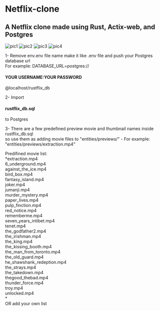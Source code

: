 # Netflix-clone
<h2>A Netflix clone made using Rust, Actix-web, and Postgres </h2>

![pic1](https://user-images.githubusercontent.com/46470297/225446107-7c35710f-d76a-4415-81c7-188265a9e150.PNG)
![pic2](https://user-images.githubusercontent.com/46470297/225446169-1a4b859c-3ec9-4704-9180-3740fe8346f8.jpg)
![pic3](https://user-images.githubusercontent.com/46470297/225446231-92722dc2-dfbc-4b38-872c-5ce00c33e9ef.jpg)
![pic4](https://user-images.githubusercontent.com/46470297/225446261-3a09693b-2ef1-48b0-a9d0-0cc732340367.jpg)

1- Remove env.env file name make it like .env file and push your Postgres database url</br>
For example: DATABASE_URL=postgres://<h4>YOUR USERNAME:YOUR PASSWORD</h4>@localhost/rustflix_db</br>

2- Import <h4>rustflix_db.sql</h4> to Postgres</br>

3- There are a few predefined preview movie and thumbnail names inside rustflix_db.sql</br>
so use them as adding movie files to "entities/previews/" - For example: "entities/previews/extraction.mp4"</br>

Predifined movie list:</br>
   *extraction.mp4</br>
    6_underground.mp4</br>
    against_the_ice.mp4</br>
    bird_box.mp4</br>
    fantasy_island.mp4</br>
    joker.mp4</br>
    jumanji.mp4</br>
    murder_mystery.mp4</br>
    paper_lives.mp4</br>
    pulp_finction.mp4</br>
    red_notice.mp4</br>
    rememberme.mp4</br>
    seven_years_intibet.mp4</br>
    tenet.mp4</br>
    the_godfather2.mp4</br>
    the_irishman.mp4</br>
    the_king.mp4</br>
    the_kissing_booth.mp4</br>
    the_man_from_toronto.mp4</br>
    the_old_guard.mp4</br>
    he_shawshank_redeption.mp4</br>
    the_strays.mp4</br>
    the_takedown.mp4</br>
    thegood_thebad.mp4</br>
    thunder_force.mp4</br>
    troy.mp4</br>
    unlocked.mp4</br>
  *</br>
OR add your own list
